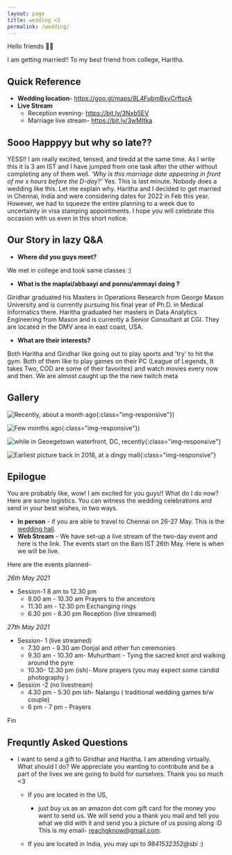 ```yaml
---
layout: page
title: wedding <3
permalink: /wedding/
---
```


Hello friends 👋🏽

I am getting married!! To my best friend from college, Haritha.

## Quick Reference

* **Wedding location**- <https://goo.gl/maps/8L4FubmBxvCrftscA>
* **Live Stream**
  * Reception evening- <https://bit.ly/3Nxb5EV>
  * Marriage live stream- <https://bit.ly/3wMItka>

## Sooo Happpyy but why so late??

YESS!! I am really excited, tensed, and tiredd at the same time. As I write this it is 3 am IST and I have jumped from one task after the other without completing any of them well. *'Why is this marriage date appearing in front of me x hours before the D-day?'* Yes. This is last minute. Nobody does a wedding like this. Let me explain why. Haritha and I decided to get married in Chennai, India and were considering dates for 2022 in Feb this year. However, we had to squeeze the entire planning to a week due to uncertainty in visa stamping appointments. I hope you will celebrate this occasion with us even in this short notice.

## Our Story in lazy Q&A

* **Where did you guys meet?**

We met in college and took same classes :)

* **What is the maplai/abbaayi and ponnu/ammayi doing ?**

Giridhar graduated his Masters in Operations Research from George Mason University and is currently pursuing his final year of Ph.D. in Medical Informatics there.
Haritha graduated her masters in Data Analytics Engineering from Mason and is currently a Senior Consultant at CGI. They are located in the DMV area in east coast, USA.

* **What are their interests?**

Both Haritha and Giridhar like going out to play sports and 'try' to hit the gym. Both of them like to play games on their PC (League of Legends, It takes Two, COD are some of their favorites) and watch movies every now and then. We are almost caught up the the new twitch meta

## Gallery

![Recently, about a month ago](/assets/p1.jpg){:class="img-responsive"})

![Few months ago](/assets/p2.jpg){:class="img-responsive"})

![while in Geoegetown waterfront, DC, recently](/assets/p5.jpg){:class="img-responsive"}

![Earliest picture back in 2018, at a dingy mall](/assets/p4.jpg){:class="img-responsive"}

## Epilogue

You are probably like, wow! I am excited for you guys!! What do I do now? Here are some logistics.
You can witness the wedding celebrations and send in your best wishes, in two ways.

* **In person** - if you are able to travel to Chennai on 26-27 May. This is the [wedding hall](https://goo.gl/maps/8L4FubmBxvCrftscA).
* **Web Stream** - We have set-up a live stream of the two-day event and here is the link. The events start on the 8am IST 26th May. Here is when we will be live.

Here are the events planned-

*26th May 2021*

* Session-1 8 am to 12.30 pm
  * 8.00 am - 10.30 am Prayers to the ancestors
  * 11.30 am - 12.30 pm Exchanging rings
  * 6.30 pm - 8.30 pm Reception (live streamed)

*27th May 2021*

* Session- 1 (live streamed)
  * 7.30 am - 9.30 am Oonjal and other fun ceremonies
  * 9.30 am - 10.30 am- Muhurtham - Tying the sacred knot and walking around the pyre
  * 10.30- 12.30 pm (ish)- More prayers (you may expect some candid photography )
* Session -2 (no livestream)
  * 4.30 pm - 5.30 pm ish-  Nalangu ( traditional wedding games b/w couple)
  * 6 pm - 7 pm - Prayers  

Fin

## Frequntly Asked Questions

* I want to send a gift to Giridhar and Haritha. I am attending virtually. What should I do?
  We appreciate you wanting to contribute and be a part of the lives we are going to build for ourselves. Thank you so much <3
  * If you are located in the US,  
    * just buy us as an amazon dot com gift card for the money you want to send us. We will send you a thank you mail and tell you what we did with it and send you a picture of us posing along :D This is my email- reachgknow@gmail.com.

  * If you are located in India, you may upi to *9841532352@sbi* :)


